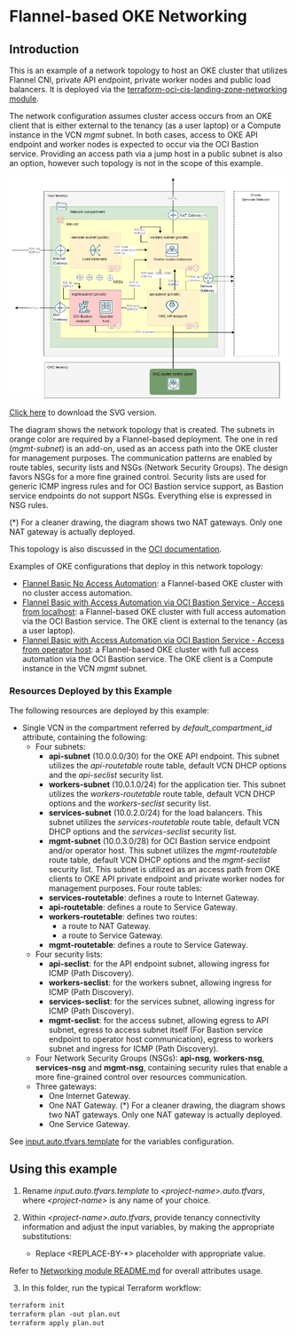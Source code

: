 <!-- BEGIN_TF_DOCS -->
# Flannel-based OKE Networking

## Introduction

This is an example of a network topology to host an OKE cluster that utilizes Flannel CNI, private API endpoint, private worker nodes and public load balancers. It is deployed via the [terraform-oci-cis-landing-zone-networking module](https://github.com/oracle-quickstart/terraform-oci-cis-landing-zone-networking). 

The network configuration assumes cluster access occurs from an OKE client that is either external to the tenancy (as a user laptop) or a Compute instance in the VCN *mgmt* subnet. In both cases, access to OKE API endpoint and worker nodes is expected to occur via the OCI Bastion service. Providing an access path via a jump host in a public subnet is also an option, however such topology is not in the scope of this example. 

![Flannel_Network_Topology](diagrams/oke-flannel-network.drawio.png)

[Click here](./diagrams/oke-flannel-network.drawio.svg) to download the SVG version.

The diagram shows the network topology that is created. The subnets in orange color are required by a Flannel-based deployment. The one in red (*mgmt-subnet*) is an add-on, used as an access path into the OKE cluster for management purposes. The communication patterns are enabled by route tables, security lists and NSGs (Network Security Groups). The design favors NSGs for a more fine grained control. Security lists are used for generic ICMP ingress rules and for OCI Bastion service support, as Bastion service endpoints do not support NSGs. Everything else is expressed in NSG rules.

(\*) For a cleaner drawing, the diagram shows two NAT gateways. Only one NAT gateway is actually deployed.

This topology is also discussed in the [OCI documentation](https://docs.oracle.com/en-us/iaas/Content/ContEng/Concepts/contengnetworkconfigexample.htm#example-flannel-cni-privatek8sapi_privateworkers_publiclb).

Examples of OKE configurations that deploy in this network topology:
- [Flannel Basic No Access Automation](https://github.com/oracle-quickstart/terraform-oci-secure-workloads/tree/main/cis-oke/examples/flannel/basic): a Flannel-based OKE cluster with no cluster access automation.
- [Flannel Basic with Access Automation via OCI Bastion Service - Access from localhost](https://github.com/oracle-quickstart/terraform-oci-secure-workloads/tree/main/cis-oke/examples/flannel/basic-access-via-bastion-from-localhost/): a Flannel-based OKE cluster with full access automation via the OCI Bastion service. The OKE client is external to the tenancy (as a user laptop).
- [Flannel Basic with Access Automation via OCI Bastion Service - Access from operator host](https://github.com/oracle-quickstart/terraform-oci-secure-workloads/tree/main/cis-oke/examples/flannel/basic-access-via-bastion-from-operator-host): a Flannel-based OKE cluster with full access automation via the OCI Bastion service. The OKE client is a Compute instance in the VCN *mgmt* subnet.

### Resources Deployed by this Example

The following resources are deployed by this example:

- Single VCN in the compartment referred by *default_compartment_id* attribute, containing the following:
    - Four subnets:
        - **api-subnet** (10.0.0.0/30) for the OKE API endpoint. This subnet utilizes the *api-routetable* route table, default VCN DHCP options and the *api-seclist* security list.
        - **workers-subnet** (10.0.1.0/24) for the application tier. This subnet utilizes the *workers-routetable* route table, default VCN DHCP options and the *workers-seclist* security list.
        - **services-subnet** (10.0.2.0/24) for the load balancers. This subnet utilizes the *services-routetable* route table, default VCN DHCP options and the *services-seclist* security list.
        - **mgmt-subnet** (10.0.3.0/28) for OCI Bastion service endpoint and/or operator host. This subnet utilizes the *mgmt-routetable* route table, default VCN DHCP options and the *mgmt-seclist* security list. This subnet is utilized as an access path from OKE clients to OKE API private endpoint and private worker nodes for management purposes.
    Four route tables:
        - **services-routetable**: defines a route to Internet Gateway.
        - **api-routetable**: defines a route to Service Gateway.
        - **workers-routetable**: defines two routes:
            - a route to NAT Gateway.
            - a route to Service Gateway.   
        - **mgmt-routetable**: defines a route to Service Gateway.   
    - Four security lists:
        - **api-seclist**: for the API endpoint subnet, allowing ingress for ICMP (Path Discovery).
        - **workers-seclist**: for the workers subnet, allowing ingress for ICMP (Path Discovery).
        - **services-seclist**: for the services subnet, allowing ingress for ICMP (Path Discovery).
        - **mgmt-seclist**: for the access subnet, allowing egress to API subnet, egress to access subnet itself (For Bastion service endpoint to operator host communication), egress to workers subnet and ingress for ICMP (Path Discovery).
    - Four Network Security Groups (NSGs): **api-nsg**, **workers-nsg**, **services-nsg** and **mgmt-nsg**, containing security rules that enable a more fine-grained control over resources communication.    
    - Three gateways:
        - One Internet Gateway.
        - One NAT Gateway. (\*) For a cleaner drawing, the diagram shows two NAT gateways. Only one NAT gateway is actually deployed.
        - One Service Gateway.

See [input.auto.tfvars.template](./input.auto.tfvars.template) for the variables configuration.

## Using this example
1. Rename *input.auto.tfvars.template* to *\<project-name\>.auto.tfvars*, where *\<project-name\>* is any name of your choice.

2. Within *\<project-name\>.auto.tfvars*, provide tenancy connectivity information and adjust the input variables, by making the appropriate substitutions:
   - Replace \<REPLACE-BY-\*\> placeholder with appropriate value. 
   
Refer to [Networking module README.md](https://github.com/oracle-quickstart/terraform-oci-cis-landing-zone-networking/blob/main/README.md) for overall attributes usage.

3. In this folder, run the typical Terraform workflow:
```
terraform init
terraform plan -out plan.out
terraform apply plan.out
```


